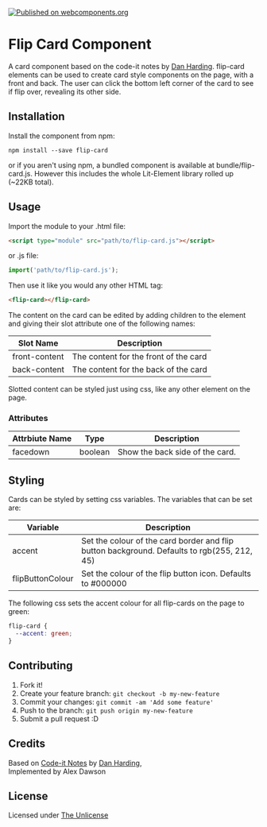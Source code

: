 [![Published on webcomponents.org](https://img.shields.io/badge/webcomponents.org-published-blue.svg)](https://www.webcomponents.org/element/@adaws/flip-card)
# Flip Card Component
A card component based on the code-it notes by [Dan Harding](https://dev.to/danielharding).
flip-card elements can be used to create card style components on the page, with a front and back. The user can click the bottom left corner of the card to see if flip over, revealing its other side.

## Installation
Install the component from npm:

	npm install --save flip-card

or if you aren't using npm, a bundled component is available at bundle/flip-card.js. However this includes the whole Lit-Element library rolled up (~22KB total).

## Usage
Import the module to your .html file:
```html
<script type="module" src="path/to/flip-card.js"></script>
```

or .js file:
```js
import('path/to/flip-card.js');
```

Then use it like you would any other HTML tag:
```html
<flip-card></flip-card>
```

The content on the card can be edited by adding children to the element and giving their slot attribute one of the following names:

| Slot Name     | Description                           |
|---------------|---------------------------------------|
| front-content | The content for the front of the card |
| back-content  | The content for the back of the card  |

Slotted content can be styled just using css, like any other element on the page.

### Attributes

| Attrbiute Name | Type | Description |
| -------------- | ----- |----------- |
| facedown | boolean | Show the back side of the card. |

## Styling
Cards can be styled by setting css variables. The variables that can be set are: 

| Variable         | Description|
|------------------|--------------|
| accent           | Set the colour of the card border and flip button background. Defaults to rgb(255, 212, 45) |
| flipButtonColour | Set the colour of the flip button icon. Defaults to #000000                                 |

The following css sets the accent colour for all flip-cards on the page to green: 
```css
flip-card {
  --accent: green;
}
```

## Contributing
1. Fork it!
2. Create your feature branch: `git checkout -b my-new-feature`
3. Commit your changes: `git commit -am 'Add some feature'`
4. Push to the branch: `git push origin my-new-feature`
5. Submit a pull request :D
## Credits
Based on [Code-it Notes](https://www.instagram.com/same_dev_different_day/?hl=en) by [Dan Harding](https://dev.to/danielharding),  
Implemented by Alex Dawson
## License
Licensed under [The Unlicense](https://unlicense.org/)